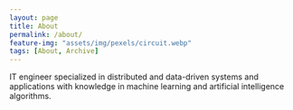 ```yaml
---
layout: page
title: About
permalink: /about/
feature-img: "assets/img/pexels/circuit.webp"
tags: [About, Archive]
---
```


IT engineer specialized in distributed and data-driven systems and applications with knowledge
in machine learning and artificial intelligence algorithms.